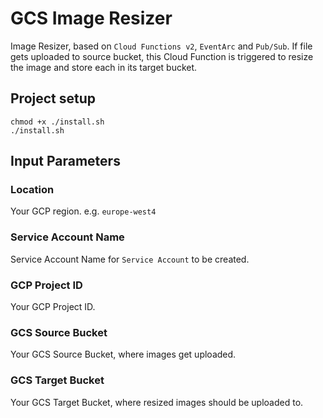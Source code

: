 # GCS Image Resizer

Image Resizer, based on `Cloud Functions v2`, `EventArc` and `Pub/Sub`.
If file gets uploaded to source bucket, this Cloud Function is triggered to resize the image and store each in its target bucket.

## Project setup

```
chmod +x ./install.sh
./install.sh
```

## Input Parameters

### Location

Your GCP region. e.g. `europe-west4`

### Service Account Name

Service Account Name for `Service Account` to be created.

### GCP Project ID

Your GCP Project ID.

### GCS Source Bucket

Your GCS Source Bucket, where images get uploaded.

### GCS Target Bucket

Your GCS Target Bucket, where resized images should be uploaded to.
